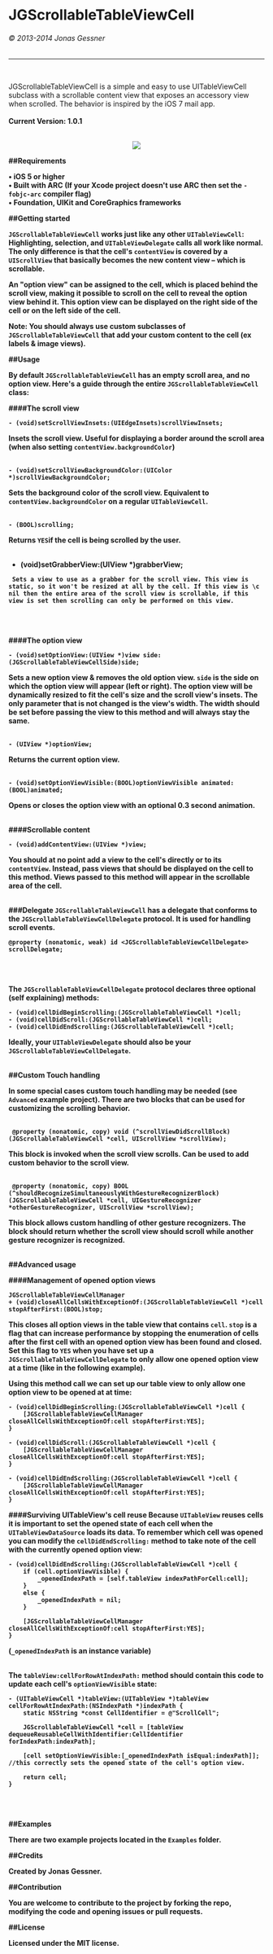 <h1>JGScrollableTableViewCell</h1><h6>© 2013-2014 Jonas Gessner</h6>

----------------
<br>

JGScrollableTableViewCell is a simple and easy to use UITableViewCell subclass with a scrollable content view that exposes an accessory view when scrolled. The behavior is inspired by the iOS 7 mail app.
<br>
<br>
<b>Current Version:<b> 1.0.1
<br>
<br>
<p align="center"><img src="Demo.gif"/></p>

##Requirements

• iOS 5 or higher<br>
• Built with <b>ARC</b> (If your Xcode project doesn't use ARC then set the `-fobjc-arc` compiler flag)<br>
• Foundation, UIKit and CoreGraphics frameworks<br>


##Getting started

`JGScrollableTableViewCell` works just like any other `UITableViewCell`: Highlighting, selection, and `UITableViewDelegate` calls all work like normal. The only difference is that the cell's `contentView` is covered by a `UIScrollView` that basically becomes the new content view – which is scrollable.

An "option view" can be assigned to the cell, which is placed behind the scroll view, making it possible to scroll on the cell to reveal the option view behind it. This option view can be displayed on the right side of the cell or on the left side of the cell.

<b>Note:</b> You should always use custom subclasses of `JGScrollableTableViewCell` that add your custom content to the cell (ex labels & image views).

##Usage

By default `JGScrollableTableViewCell` has an empty scroll area, and no option view. Here's a guide through the entire `JGScrollableTableViewCell` class:

####The scroll view

```objc
- (void)setScrollViewInsets:(UIEdgeInsets)scrollViewInsets;
```
Insets the scroll view. Useful for displaying a border around the scroll area (when also setting `contentView.backgroundColor`)
<br>
<br>

```objc
- (void)setScrollViewBackgroundColor:(UIColor *)scrollViewBackgroundColor;
```
Sets the background color of the scroll view. Equivalent to `contentView.backgroundColor` on a regular `UITableViewCell`.
<br>
<br>

```objc
- (BOOL)scrolling;
```
Returns `YES`if the cell is being scrolled by the user.
<br>
<br>

- (void)setGrabberView:(UIView *)grabberView;
```objc
 Sets a view to use as a grabber for the scroll view. This view is static, so it won't be resized at all by the cell. If this view is \c nil then the entire area of the scroll view is scrollable, if this view is set then scrolling can only be performed on this view.
```
<br>
<br>

####The option view

```objc
- (void)setOptionView:(UIView *)view side:(JGScrollableTableViewCellSide)side;
```
Sets a new option view & removes the old option view. `side` is the side on which the option view will appear (left or right).
The option view will be dynamically resized to fit the cell's size and the scroll view's insets. The only parameter that is not changed is the view's width. The width should be set before passing the view to this method and will always stay the same.
<br>
<br>

```objc
- (UIView *)optionView;
```
Returns the current option view.
<br>
<br>

```objc
- (void)setOptionViewVisible:(BOOL)optionViewVisible animated:(BOOL)animated;
```
Opens or closes the option view with an optional 0.3 second animation.
<br>
<br>

####Scrollable content

```objc
- (void)addContentView:(UIView *)view;
```
You should at no point add a view to the cell's directly or to its `contentView`. Instead, pass views that should be displayed on the cell to this method. Views passed to this method will appear in the scrollable area of the cell.
<br>
<br>

###Delegate
`JGScrollableTableViewCell` has a delegate that conforms to the `JGScrollableTableViewCellDelegate` protocol. It is used for handling scroll events.
```objc
@property (nonatomic, weak) id <JGScrollableTableViewCellDelegate> scrollDelegate;
```
<br>
<br>

The `JGScrollableTableViewCellDelegate` protocol declares three optional (self explaining) methods:
```objc
- (void)cellDidBeginScrolling:(JGScrollableTableViewCell *)cell;
- (void)cellDidScroll:(JGScrollableTableViewCell *)cell;
- (void)cellDidEndScrolling:(JGScrollableTableViewCell *)cell;
```
Ideally, your `UITableViewDelegate` should also be your `JGScrollableTableViewCellDelegate`.
<br>
<br>

##Custom Touch handling

In some special cases custom touch handling may be needed (see `Advanced` example project). There are two blocks that can be used for customizing the scrolling behavior.
<br>
<br>

```objc
 @property (nonatomic, copy) void (^scrollViewDidScrollBlock)(JGScrollableTableViewCell *cell, UIScrollView *scrollView);
```
 This block is invoked when the scroll view scrolls. Can be used to add custom behavior to the scroll view.
<br>
<br>


```objc
 @property (nonatomic, copy) BOOL (^shouldRecognizeSimultaneouslyWithGestureRecognizerBlock)(JGScrollableTableViewCell *cell, UIGestureRecognizer *otherGestureRecognizer, UIScrollView *scrollView);
```
This block allows custom handling of other gesture recognizers. The block should return whether the scroll view should scroll while another gesture recognizer is recognized.
<br>
<br>

##Advanced usage

####Management of opened option views
```objc
JGScrollableTableViewCellManager
+ (void)closeAllCellsWithExceptionOf:(JGScrollableTableViewCell *)cell stopAfterFirst:(BOOL)stop;
```
This closes all option views in the table view that contains `cell`. `stop` is a flag that can increase performance by stopping the enumeration of cells after the first cell with an opened option view has been found and closed. Set this flag to `YES` when you have set up a `JGScrollableTableViewCellDelegate` to only allow one opened option view at a time (like in the following example).
<br>

Using this method call we can set up our table view to only allow one option view to be opened at at time:
```objc
- (void)cellDidBeginScrolling:(JGScrollableTableViewCell *)cell {
    [JGScrollableTableViewCellManager closeAllCellsWithExceptionOf:cell stopAfterFirst:YES];
}

- (void)cellDidScroll:(JGScrollableTableViewCell *)cell {
    [JGScrollableTableViewCellManager closeAllCellsWithExceptionOf:cell stopAfterFirst:YES];
}

- (void)cellDidEndScrolling:(JGScrollableTableViewCell *)cell {
    [JGScrollableTableViewCellManager closeAllCellsWithExceptionOf:cell stopAfterFirst:YES];
}
```


####Surviving UITableView's cell reuse
Because `UITableView` reuses cells it is important to set the opened state of each cell when the `UITableViewDataSource` loads its data. To remember which cell was opened you can modify the `cellDidEndScrolling:` method to take note of the cell with the currently opened option view:


```objc
- (void)cellDidEndScrolling:(JGScrollableTableViewCell *)cell {
    if (cell.optionViewVisible) {
        _openedIndexPath = [self.tableView indexPathForCell:cell];
    }
    else {
        _openedIndexPath = nil;
    }

    [JGScrollableTableViewCellManager closeAllCellsWithExceptionOf:cell stopAfterFirst:YES];
}
```
(`_openedIndexPath` is an instance variable)
<br>
<br>

The `tableView:cellForRowAtIndexPath:` method should contain this code to update each cell's `optionViewVisible` state:

```objc
- (UITableViewCell *)tableView:(UITableView *)tableView cellForRowAtIndexPath:(NSIndexPath *)indexPath {
    static NSString *const CellIdentifier = @"ScrollCell";
    
    JGScrollableTableViewCell *cell = [tableView dequeueReusableCellWithIdentifier:CellIdentifier forIndexPath:indexPath];
    
    [cell setOptionViewVisible:[_openedIndexPath isEqual:indexPath]]; //this correctly sets the opened state of the cell's option view.
    
    return cell;
}
```
<br>
<br>

##Examples

There are two example projects located in the `Examples` folder.

##Credits

Created by Jonas Gessner.

##Contribution

You are welcome to contribute to the project by forking the repo, modifying the code and opening issues or pull requests.

##License

Licensed under the MIT license.
